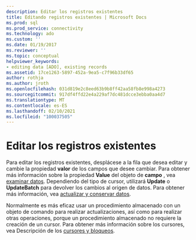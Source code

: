 ```yaml
---
description: Editar los registros existentes
title: Editando registros existentes | Microsoft Docs
ms.prod: sql
ms.prod_service: connectivity
ms.technology: ado
ms.custom: ''
ms.date: 01/19/2017
ms.reviewer: ''
ms.topic: conceptual
helpviewer_keywords:
- editing data [ADO], existing records
ms.assetid: 17ce1263-5897-452a-9ea5-c7f96b33df65
author: rothja
ms.author: jroth
ms.openlocfilehash: 031d819e2c8eed63b9b8ff42aa58fb8e998a4273
ms.sourcegitcommit: 917df4ffd22e4a229af7dc481dcce3ebba0aa4d7
ms.translationtype: MT
ms.contentlocale: es-ES
ms.lasthandoff: 02/10/2021
ms.locfileid: "100037505"
---
```

# <a name="editing-existing-records"></a>Editar los registros existentes
Para editar los registros existentes, desplácese a la fila que desea editar y cambie la propiedad **valor** de los campos que desee cambiar. Para obtener más información sobre la propiedad **Value** del objeto de **campo** , vea [examinar datos](./examining-data.md). Dependiendo del tipo de cursor, utilizará **Update** o **UpdateBatch** para devolver los cambios al origen de datos. Para obtener más información, vea [actualizar y conservar datos](./updating-and-persisting-data.md).  
  
 Normalmente es más eficaz usar un procedimiento almacenado con un objeto de comando para realizar actualizaciones, así como para realizar otras operaciones, porque un procedimiento almacenado no requiere la creación de un cursor. Para obtener más información sobre los cursores, vea Descripción de los [cursores y bloqueos](./understanding-cursors-and-locks.md).